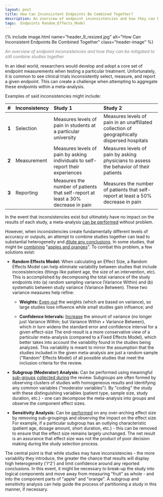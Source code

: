 ```yaml
---
layout: post
title: How Can Inconsistent Endpoints Be Combined Together?   
description: An overview of endpoint inconsistencies and how they can be mitigated to still combine studies together
tags:  Endpoints Random_Effects_Model
---
```


{% include image.html name="header_9_resized.jpg" alt="How Can Inconsistent Endpoints Be Combined Together" class="header-image" %} 

<p style="color: grey"><i>An overview of endpoint inconsistencies and how they can be mitigated to still combine studies together</i></p>


<!--more-->

In an ideal world, researchers would develop and adopt a core set of endpoint measurements when testing a particular treatment.  Unfortunately, it is common to see clinical trials inconsistently select, measure, and report a given endpoint.  This can create a challenge when attempting to aggregate these endpoints within a meta-analysis. 

Examples of said inconsistencies might include:

<table>
    <thead>
        <tr>
            <th style="text-align: center;">#</th>
            <th style="text-align: left;">Inconsistency</th>
            <th style="text-align: left;">Study 1</th>
            <th style="text-align: left;">Study 2</th>
        </tr>
    </thead>
    <tbody>
        <tr>
            <td style="text-align: center;"><b>1</b></td>
            <td style="text-align: left;">Selection</td>
            <td style="text-align: left;">Measures levels of pain in students at a particular university</td>
            <td style="text-align: left;">Measures levels of pain in an unaffiliated collection of geographically dispersed hospitals</td>
        </tr>  
        <tr>
            <td style="text-align: center;"><b>2</b></td>
            <td style="text-align: left;">Measurement</td>
            <td style="text-align: left;">Measures levels of pain by asking individuals to self-report their experiences</td>
            <td style="text-align: left;">Measures levels of pain by asking physicians to assess the behavior of their patients</td>
        </tr>  
        <tr>
            <td style="text-align: center;"><b>3</b></td>
            <td style="text-align: left;">Reporting</td>
            <td style="text-align: left;">Measures the number of patients that self-report at least a 30% decrease in pain</td>
            <td style="text-align: left;">Measures the number of patients that self-report at least a 50% decrease in pain</td>
        </tr>                           
    </tbody>
</table>

In the event that inconsistencies exist but ultimately have no impact on the results of each study, a meta-analysis [can be performed](http://handbook-5-1.cochrane.org/chapter_12/12_6_1_meta_analyses_with_continuous_outcomes.htm) without problem. 

However, when inconsistencies create fundamentally different levels of accuracy or outputs, an attempt to combine studies together can lead to substantial heterogeneity and [dilute any conclusions](https://www.meta-analysis.com/downloads/Intro_Criticisms_optim.pdf).  In some studies, that might be [combining](https://www.ncbi.nlm.nih.gov/pmc/articles/PMC5643683/) "[apples and oranges](http://bjp.rcpsych.org/content/bjprcpsych/200/6/446.full.pdf)".  To combat this problem, a few solutions exist:
 
* **Random Effects Model:**  When calculating an Effect Size, a Random Effects Model can help eliminate variability between studies that include inconsistencies (things like patient age, the size of an intervention, etc).  This is accomplished by decomposing the total variance of the study endpoints into (a) random sampling variance (Variance Within) and (b) systematic between study variance (Variance Between).  These two variance measures help refine: 

  * **Weights:**  [Even-out](https://pdfs.semanticscholar.org/c88e/8ff3f4cff6790a996576cc0c629332ff251a.pdf) the weights (which are based on variance), so large studies lose influence while small studies gain influence; and 

  * **Confidence Intervals:**  [Increase](https://www.meta-analysis.com/downloads/Meta-analysis%20Fixed-effect%20vs%20Random-effects%20models.pdf) the amount of variance (no longer just Variance Within; but Variance Within + Variance Between), which in turn widens the standard error and confidence interval for a given effect-size
The end-result is a more conservative view of a particular meta-analysis (compared to a Fixed Effects Model), which better takes into account the variability found in the studies being analyzed.  This variability is meant to mirror the assumption that the studies included in the given meta-analysis are just a random sample ("Random" Effects Model) of all possible studies that meet the inclusion criteria for the review.

* **Subgroup (Moderator) Analysis:**  Can be performed using meaningful [sub-groups](https://www.ncbi.nlm.nih.gov/pmc/articles/PMC3708764/) [collected during](http://www.ijaweb.org/article.asp?issn=0019-5049;year=2016;volume=60;issue=9;spage=689;epage=694;aulast=Sriganesh) the review.  Subgroups are often formed by observing clusters of studies with homogeneous results and identifying any common variables ("moderator variables").  By "coding" the study with these distinguishing variables (patient type, sample size, study duration, etc.) - one can decompose the meta-analysis into groups and observe the component effect sizes. 

* **Sensitivity Analysis:**  Can be [performed](http://handbook-5-1.cochrane.org/chapter_9/9_7_sensitivity_analyses.htm) on any over-arching effect size by removing sub-groupings and observing the impact on the effect size.  For example, if a particular subgroup has an outlying characteristic (patient age, dosage amount, short duration, etc.) - this can be removed to ensure that the effect size remains largely unchanged.  The net result is an assurance that effect size was not the product of poor decision making during the study selection process. 

The central point is that while studies may have inconsistencies - the more variability they introduce, the greater the chance that results will display high heterogeneity ('I^2') and limit confidence around any reported conclusions.  In this event, it might be necessary to break-up the study into logical components and move away from measuring "fruit" as whole - and into the component parts of "apple" and "orange".  A subgroup and sensitivity analysis can help guide the process of partitioning a study in this manner, if necessary.  
